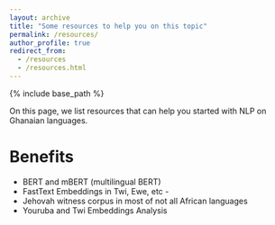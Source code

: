 ```yaml
---
layout: archive
title: "Some resources to help you on this topic"
permalink: /resources/
author_profile: true
redirect_from:
  - /resources
  - /resources.html
---
```


{% include base_path %}

On this page, we list resources that can help you started with NLP on Ghanaian languages. 

Benefits
======
* BERT and mBERT (multilingual BERT)
* FastText Embeddings in Twi, Ewe, etc -
* Jehovah witness corpus in most of not all African languages
* Youruba and Twi Embeddings Analysis

